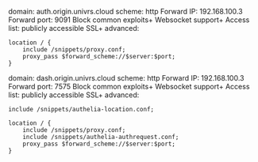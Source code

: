 domain: auth.origin.univrs.cloud
scheme: http
Forward IP: 192.168.100.3
Forward port: 9091
Block common exploits+
Websocket support+
Access list: publicly accessible
SSL+
advanced:
```
location / {
    include /snippets/proxy.conf;
    proxy_pass $forward_scheme://$server:$port;
}
```

domain: dash.origin.univrs.cloud
scheme: http
Forward IP: 192.168.100.3
Forward port: 7575
Block common exploits+
Websocket support+
Access list: publicly accessible
SSL+
advanced:
```
include /snippets/authelia-location.conf;

location / {
    include /snippets/proxy.conf;
    include /snippets/authelia-authrequest.conf;
    proxy_pass $forward_scheme://$server:$port;
}
```

